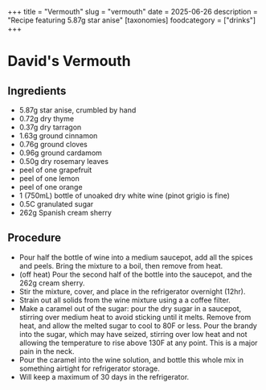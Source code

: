 ﻿+++
title = "Vermouth"
slug = "vermouth"
date = 2025-06-26
description = "Recipe featuring 5.87g star anise"
[taxonomies]
  foodcategory = ["drinks"]
+++

# David's Vermouth

## Ingredients
* 5.87g star anise, crumbled by hand
* 0.72g dry thyme
* 0.37g dry tarragon
* 1.63g ground cinnamon
* 0.76g ground cloves
* 0.96g ground cardamom
* 0.50g dry rosemary leaves
* peel of one grapefruit
* peel of one lemon
* peel of one orange
* 1 (750mL) bottle of unoaked dry white wine (pinot grigio is fine)
* 0.5C granulated sugar
* 262g Spanish cream sherry

## Procedure
* Pour half the bottle of wine into a medium saucepot, add all the spices and peels. Bring the mixture to a boil, then remove from heat.
* (off heat) Pour the second half of the bottle into the saucepot, and the 262g cream sherry.
* Stir the mixture, cover, and place in the refrigerator overnight (12hr).
* Strain out all solids from the wine mixture using a a coffee filter.
* Make a caramel out of the sugar: pour the dry sugar in a saucepot, stirring over medium heat to avoid sticking until it melts. Remove from heat, and allow the melted sugar to cool to 80F or less. Pour the brandy into the sugar, which may have seized, stirring over low heat and not allowing the temperature to rise above 130F at any point. This is a major pain in the neck.
* Pour the caramel into the wine solution, and bottle this whole mix in something airtight for refrigerator storage.
* Will keep a maximum of 30 days in the refrigerator.